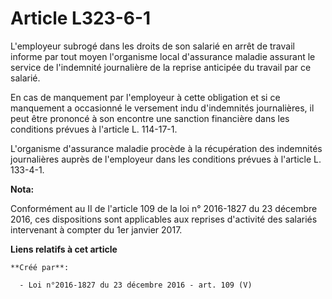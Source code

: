 # Article L323-6-1

L'employeur subrogé dans les droits de son salarié en arrêt de travail  informe par tout moyen l'organisme local d'assurance
maladie assurant le  service de l'indemnité journalière de la reprise anticipée du travail  par ce salarié. 

En cas de manquement par  l'employeur à cette obligation et si ce manquement a occasionné le  versement indu d'indemnités
journalières, il peut être prononcé à son  encontre une sanction financière dans les conditions prévues à l'article  L.
114-17-1. 

L'organisme d'assurance maladie  procède à la récupération des indemnités journalières auprès de  l'employeur dans les
conditions prévues à l'article L. 133-4-1.

**Nota:**

Conformément au II de l'article 109 de la loi n° 2016-1827 du 23 décembre 2016, ces dispositions sont applicables aux
reprises d'activité des salariés intervenant à compter du 1er janvier 2017.

**Liens relatifs à cet article**

	**Créé par**:

	  - Loi n°2016-1827 du 23 décembre 2016 - art. 109 (V)
